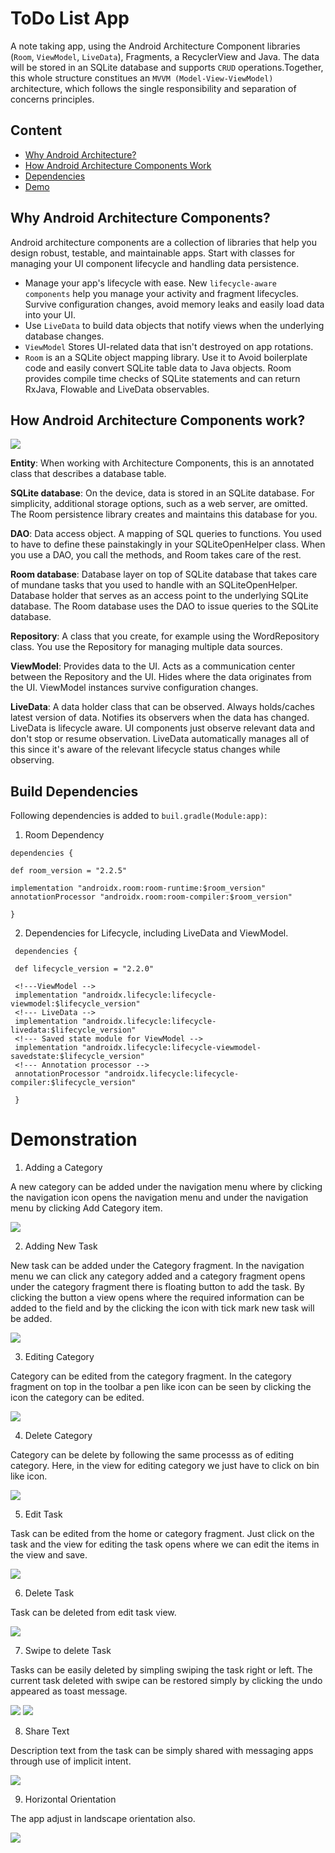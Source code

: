 # ToDo List App

A note taking app, using the Android Architecture Component libraries (`Room`, `ViewModel`, `LiveData`), Fragments, a RecyclerView and Java. The data will be stored in an SQLite database and supports `CRUD` operations.Together, this whole structure constitues an `MVVM (Model-View-ViewModel)` architecture, which follows the single responsibility and separation of concerns principles.

## Content

- [Why Android Architecture?](#why-android-architecture-components)
- [How Android Architecture Components Work](#how-android-architecture-components-work)
- [Dependencies](#build-dependencies)
- [Demo](#demonstration)

## Why Android Architecture Components?

Android architecture components are a collection of libraries that help you design robust, testable, and maintainable apps. Start with classes for managing your UI component lifecycle and handling data persistence.

* Manage your app's lifecycle with ease. New `lifecycle-aware components` help you manage your activity and fragment lifecycles. Survive configuration changes, avoid memory leaks and easily load data into your UI.
* Use `LiveData` to build data objects that notify views when the underlying database changes.
* `ViewModel` Stores UI-related data that isn't destroyed on app rotations.
* `Room` is an a SQLite object mapping library. Use it to Avoid boilerplate code and easily convert SQLite table data to Java objects. Room provides compile time checks of SQLite statements and can return RxJava, Flowable and LiveData observables.

## How Android Architecture Components work?

![](/screenshots/android_components.png)

**Entity**: When working with Architecture Components, this is an annotated class that describes a database table.

**SQLite database**: On the device, data is stored in an SQLite database. For simplicity, additional storage options, such as a web server, are omitted. The Room persistence library creates and maintains this database for you.

**DAO**: Data access object. A mapping of SQL queries to functions. You used to have to define these painstakingly in your SQLiteOpenHelper class. When you use a DAO, you call the methods, and Room takes care of the rest.

**Room database**: Database layer on top of SQLite database that takes care of mundane tasks that you used to handle with an SQLiteOpenHelper. Database holder that serves as an access point to the underlying SQLite database. The Room database uses the DAO to issue queries to the SQLite database.

**Repository**: A class that you create, for example using the WordRepository class. You use the Repository for managing multiple data sources.

**ViewModel**: Provides data to the UI. Acts as a communication center between the Repository and the UI. Hides where the data originates from the UI. ViewModel instances survive configuration changes.

**LiveData**: A data holder class that can be observed. Always holds/caches latest version of data. Notifies its observers when the data has changed. LiveData is lifecycle aware. UI components just observe relevant data and don't stop or resume observation. LiveData automatically manages all of this since it's aware of the relevant lifecycle status changes while observing.

## Build Dependencies

Following dependencies is added to `buil.gradle(Module:app)`:

   1. Room Dependency

    dependencies {

    def room_version = "2.2.5"

    implementation "androidx.room:room-runtime:$room_version"
    annotationProcessor "androidx.room:room-compiler:$room_version"

    }

   2. Dependencies for Lifecycle, including LiveData and ViewModel.

     dependencies {

     def lifecycle_version = "2.2.0"

     <!---ViewModel -->
     implementation "androidx.lifecycle:lifecycle-viewmodel:$lifecycle_version"
     <!--- LiveData -->
     implementation "androidx.lifecycle:lifecycle-livedata:$lifecycle_version"
     <!--- Saved state module for ViewModel -->
     implementation "androidx.lifecycle:lifecycle-viewmodel-savedstate:$lifecycle_version"
     <!--- Annotation processor -->
     annotationProcessor "androidx.lifecycle:lifecycle-compiler:$lifecycle_version"

     }

# Demonstration

1. Adding a Category

A new category can be added under the navigation menu where by clicking the navigation icon opens the navigation menu and under the navigation menu by clicking Add Category item.

![](/screenshots/addcategory.gif)

2. Adding New Task

New task can be added under the Category fragment. In the navigation menu we can click any category added and a category fragment opens under the category fragment there is floating button to add the task. By clicking the button a view opens where the required information can be added to the field and by the clicking the icon with tick mark new task will be added.

![](/screenshots/addtask.gif)

3. Editing Category

Category can be edited from the category fragment. In the category fragment on top in the toolbar a pen like icon can be seen by clicking the icon the category can be edited.

![](/screenshots/editcategory.gif)

4. Delete Category

Category can be delete by following the same processs as of editing category. Here, in the view for editing category we just have to click on bin like icon.

![](/screenshots/deletecategory.gif)

5. Edit Task

Task can be edited from the home or category fragment. Just click on the task and the view for editing the task opens where we can edit the items in the view and save.

![](/screenshots/edittask.gif)

6. Delete Task

Task can be deleted from edit task view.

![](/screenshots/deletetask.gif)

7. Swipe to delete Task

Tasks can be easily deleted by simpling swiping the task right or left. The current task deleted with swipe can be restored simply by clicking the undo appeared as toast message.

![](/screenshots/swipetodelete.gif)
![](/screenshots/swipe_to_delete.gif)

8. Share Text

Description text from the task can be simply shared with messaging apps through use of implicit intent.

![](/screenshots/share_text.gif)

9. Horizontal Orientation

The app adjust in landscape orientation also.

![](/screenshots/horizontalOrientation.gif)